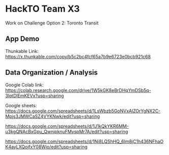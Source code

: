 # HackTO Team X3

Work on Challenge Option 2: Toronto Transit

## App Demo
Thunkable Link: https://x.thunkable.com/copy/b5c2bc4fcf65a7b9e6723e0bcb921c68

## Data Organization / Analysis
Google Colab link: https://colab.research.google.com/drive/1W5kGK8eBrDHqYmDSb5q-3lqtDlEmKEVx?usp=sharing

Google sheets: 
https://docs.google.com/spreadsheets/d/1LsWbzb5GoNVxAlZOrYgNX2C-Mpjs3JMWCaSZ4VYKNwk/edit?usp=sharing

https://docs.google.com/spreadsheets/d/1J1kQkYKR6MM-u3kgQNAcBxGpu_QwnjpknuFMyspMr7A/edit?usp=sharing

https://docs.google.com/spreadsheets/d/1Ni8LQShHQ_6Im8jC1h436NFhaOK4ayLXQojfxY08Wio/edit?usp=sharing
